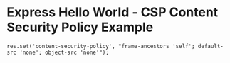# Express Hello World - CSP Content Security Policy Example

```
res.set('content-security-policy', "frame-ancestors 'self'; default-src 'none'; object-src 'none'");
```

